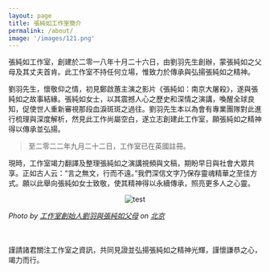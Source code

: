 ```yaml
---
layout: page
title: 張純如工作室簡介
permalink: /about/
image: '/images/121.png'
---
```


張純如工作室，創建於二零一八年十月二十六日，由劉羽先生創辦，蒙張純如之父母及其丈夫首肯。此工作室不持任何立場，惟致力於傳承與弘揚張純如之精神。

劉羽先生，懷敬仰之情，初見鄭啟蕙主演之影片《張純如：南京大屠殺》，遂與張純如之故事結緣。張純如女士，以其震撼人心之歷史和深情之演講，喚醒全球良知，促使世人重新審視那段血淚斑斑之過往。劉羽先生本以為會有專業團隊對此進行梳理與深度解析，然見此工作尚屬空白，遂立志創建此工作室，願張純如之精神得以傳承並弘揚。

> 至二零二二年九月二十二日，工作室已在英國註冊。

現時，工作室竭力翻譯及整理張純如之演講視頻與文稿，期盼早日與社會大眾共享。正如古人云：“言之無文，行而不遠。”我們深信文字乃保存靈魂精華之至佳方式。願以此舉向張純如女士致敬，使其精神得以永續傳承，照亮更多人之心靈。

<center><img src="https://thatirischang.github.io/images/118.jpg" title="test"></center>

<em>Photo by <a href="https://x.com/irischangstudio/">工作室創始人劉羽與張純如父母</a> on <a href="https://x.com/irischangstudio/" target="_blank">北京</a></em>

<br>
<br>
謹請諸君關注工作室之資訊，共同見證並弘揚張純如之精神光輝，謹懷謙恭之心，竭力而行。

